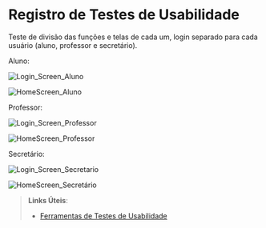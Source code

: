 # Registro de Testes de Usabilidade

Teste de divisão das funções e telas de cada um, login separado para cada usuário (aluno, professor e secretário). 

Aluno:  

![Login_Screen_Aluno](https://user-images.githubusercontent.com/103225367/198892196-6626672c-c2ef-493a-aea7-be076d6a321a.png)

![HomeScreen_Aluno](https://user-images.githubusercontent.com/103225367/198892198-98703494-9aa6-406b-969f-17e6586619b0.png)

Professor: 

![Login_Screen_Professor](https://user-images.githubusercontent.com/103225367/198892202-e1258370-5e51-4f42-8ae7-e58623de7434.png)

![HomeScreen_Professor](https://user-images.githubusercontent.com/103225367/198892208-90fa0b71-d40b-4f04-94d4-21a3fa6ff82a.png)

Secretário: 

![Login_Screen_Secretario](https://user-images.githubusercontent.com/103225367/198892223-443fb48e-66ed-4a5c-8176-8f04f57cd259.png)

![HomeScreen_Secretário](https://user-images.githubusercontent.com/103225367/198892228-e5e8ca8a-cb2a-477d-ac63-2e3179bab4b0.png)

> **Links Úteis**:
> - [Ferramentas de Testes de Usabilidade](https://www.usability.gov/how-to-and-tools/resources/templates.html)
